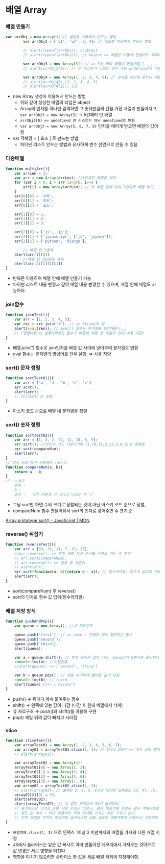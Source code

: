 # 배열 Array

### 배열 만들기

```jsx
var arrObj = new Array(); // 생성자 사용해서 만드는 방법
        var arrObj2 = ['v1', 'v2', 3, 4]; // 대괄호 이용해서 만드는 방법

        // alert(typeof(arrObj)); //object
        // alert(typeof(arrObj2)); // object => 배열은 어떻게 만들어도 객체다

        var arrObj3 = new Array(5); // => 5칸 짜리 배열이 만들어짐 [ , , , , ]
        // alert(arrObj3[0]); // 빈 리스트가 나오는 것이 아닌 undefined가 나옴

        var arrObj4 = new Array(1, 2, 3, 4, 5); // 인자를 여러개 받으니 배열값이 생성됨
        // alert(arrObj4); [1, 2, 3, 4, 5]
        // alert(arrObj4[2]); [3]
```

- new Array 생성자 이용해서 만드는 방법
  - 위와 같이 생성한 배열의 타입은 object
  - Array의 인자를 하나만 입력하면 그 숫자만큼의 칸을 가진 배열이 만들어지고, `var arrObj3 = new Array(5)` → 5칸짜리 빈 배열
  - `arrObj3[0] => undefined 빈 리스트가 아닌 undefined로 반환`
  - `var arrObj3 = new Array(5, 6, 7, 8)` 인자를 여러개 받으면  배열의 값이됨
- var 객체명 = [ 요소 ] 로 만드는 방법
  - 파이썬 리스트 만드는 방법과 유사하게 변수 선언으로 만들 수 있음

### 다중배열

```jsx
function multiArr(){
    var arrLen = 3;
    var arr = new Array(arrLen); //3칸짜리 배열을 생성
    for (var i = 0; i < arr.length; i++) {
        arr[i] = new Array(arrLen); // 각 배열 값에 다시 3칸짜리 배열 넣기
    } 
    arr[0][0] = '수박';
    arr[0][1] = '키위';
    arr[0][2] = '포도';

    arr[1][0] = 1;
    arr[1][1] = 2;
    arr[1][2] = 3;

    arr[2][0] = ['js', 'jq'];
    arr[2][1] = ['javascript', ['js', 'jquery']];
    arr[2][2] = ['python', 'django'];

        // 배열 안 3출력
    alert(arr[1][2])
        //배열 안 jquery 출력
    alert(arr[2][1][1][1])
}
```

- 반복문 이용하여 배열 안에 배열 만들기 가능
- 파이썬 리스트 내용 변경과 같이 배열 내용 변경할 수 있으며, 배열 안에 배열도 가능하다.

### join함수

```jsx
function joinTest(){
    var arr = [1, 2, 3, 4, 5];
    var res = arr.join('+'); // => String이 됨
    alert(eval(res)); // eval() 함수는 문자열을 연산해준다...
    // (명령어를 다 실행시켜주는 함수기 때문에 해킹 등 위험이 있다 사용 지양)
}
```

- 배열.join(’’) 함수로 join인자를 배열 값 사이에 넣어주며 문자열로 변환
- eval 함수는 문자열의 명령어를 전부 실행. ⇒ 사용 지양

### sort() 문자 정렬

```jsx
function sortTest01(){
    var arr = ['a', 'd', 'b', 'e', 'c']
    arr.sort();
    alert(arr);
    // 아스키코드 순 정렬
}
```

- 아스키 코드 순으로 배열 내 문자열을 정렬

### sort() 숫자 정렬

```jsx
function sortTest02(){
    var arr = [1, 3, 2, 22, 11, 10, 8, 9];
    arr.sort(); //아스키 코드 기준이기에 [1,10,11,2,22,3,8,9]로 정렬됨
    arr.sort(compareNum);
    alert(arr); 
}
// 크기 비교 함수 사용해서 sort()
function compareNum(a, b){
    return a - b;
} 
/*  a-b가 
    양수 : 
    0 : 
    음수 :   각각 어떤게 더 크다고 나오는 지 */
```

- 그냥 sort만 하면 수의 크기로 정렬되는 것이 아닌 아스키 코드 순으로 정렬,
- compareNum 함수 만들어줘서 sort의 인자로 넣어주면 수 크기 순

[Array.prototype.sort() - JavaScript | MDN](https://developer.mozilla.org/ko/docs/Web/JavaScript/Reference/Global_Objects/Array/sort)

### reverse() 뒤집기

```jsx
function reverseTest(){
    var arr = [33, 28, 11, 7, 13, 27];
    //arr.reverse(); => 단지 배열 작성 순서를 거꾸로 가는 것 뿐임
    // arr.sort(compareNum);
    // arr.reverse(); => 정렬 후 뒤집기
    // alert(arr);
    arr.sort(function(a, b){return b - a}); // 함수리터럴, 함수가 값으로 전달되서 사용됨
    alert(arr);
}
```

- sort(compareNum) 후 reverse()
- sort의 인자로 함수 값 입력(함수리터럴)

### 배열 저장 방식

```jsx
function pushAndPop(){
    var queue = new Array(); //큐 자료구조

    queue.push('first'); // => push : 뒤에다 계속 붙여주는 함수 
    queue.push('second');
    queue.push('third');
    alert(queue); 

    var a = queue.shift(); // 먼저 들어온 값이 나감, second가 0번지로 들어온다.(땡겨짐)
    console.log(a); //선입선출
    //alert(queue); => ['second', 'third']

    var b = queue.pop(); // 제일 마지막에 들어온 값이 나감
    console.log(b); // third
    alert(queue) //=> ['second']
}
```

- push() ⇒ 뒤에다 계속 붙여주는 함수
- shift() ⇒ 왼쪽에 있는 값이 나감 (나간 후 원래 배열에서 삭제)
- 큐 자료구조 ⇒ push()와 shift()를 이용해 구현
- pop() 제일 뒤의 값이 빠지고 사라짐

### slice

```jsx
function sliceTest(){
    var arrayTest01 = new Array(1, 2, 3, 4, 5, 6, 7);
    var array01 = arrayTest01.slice(1, 3); // 1이상 3미만 => 내가 코드 짤때도 이 양식에 맞추자
    // alert(array01);

    var arrayTest02 = new Array(4);
    arrayTest02[0] = new Array(1, 2);
    arrayTest02[1] = new Array(3, 4);
    arrayTest02[2] = new Array(5, 6);
    arrayTest02[3] = new Array(7, 8);
    var array02 = arrayTest02.slice(1, 3);
    // alert(array02); // 출력은 3, 4, 5, 6으로 되지만 실제로는 [3, 4], [5, 6] 인 상태이다
    array02[0][0] = 33;
    alert(array02);
    alert(arrayTest02); // 이 값도 바뀌어서 33이 들어왔다.
    // 슬라이스로 가지고 오면 서로 주소는 다르나, 같은 메모리에 저장된 같은 객체이므로 같은 내용물을 갖고 있다
    // 얕은 값 복사 : 이미 만들어진 객체 하나를 가지고 서로 가지고 논다.
    // 만약 영향을 미치지 않으려면 슬라이스한 값을 새로운 배열객체에 만들어서 지정해야 한다
}
```

- `배열객체.slice(1, 3)` 으로 인덱스 1이상 3 미만까지의 배열을 가져와 다른 배열 지정
- JS에서 슬라이스는 얕은 값 복사로 이미 만들어진 메모리에서 가져오는 것이므로 값 변경은 서로 영향을 미친다.
- 영향을 미치지 않으려면 슬라이스 한 값을 새로 배열 객체에 지정해야함.